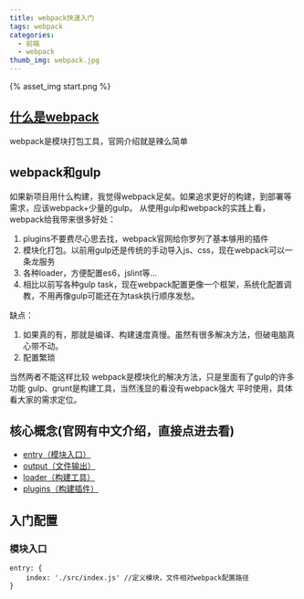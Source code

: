 ```yaml
---
title: webpack快速入门
tags: webpack
categories:
  - 前端
  - webpack
thumb_img: webpack.jpg
---
```


{% asset_img start.png %}

## [什么是webpack](https://webpack.js.org/concepts/)
webpack是模块打包工具，官网介绍就是辣么简单

## webpack和gulp
如果新项目用什么构建，我觉得webpack足矣。如果追求更好的构建，到部署等需求，应该webpack+少量的gulp。
从使用gulp和webpack的实践上看，webpack给我带来很多好处：
1. plugins不要费尽心思去找，webpack官网给你罗列了基本够用的插件
2. 模块化打包。以前用gulp还是传统的手动导入js、css，现在webpack可以一条龙服务
3. 各种loader，方便配置es6，jslint等...
4. 相比以前写各种gulp task，现在webpack配置更像一个框架，系统化配置调教，不用再像gulp可能还在为task执行顺序发愁。

缺点：
1. 如果真的有，那就是编译、构建速度真慢。虽然有很多解决方法，但破电脑真心带不动。
2. 配置繁琐

当然两者不能这样比较
webpack是模块化的解决方法，只是里面有了gulp的许多功能
gulp、grunt是构建工具，当然浅显的看没有webpack强大
平时使用，具体看大家的需求定位。

## 核心概念(官网有中文介绍，直接点进去看)
- [entry（模块入口）](https://doc.webpack-china.org/concepts/#入口-entry-)
- [output（文件输出）](https://doc.webpack-china.org/concepts/#出口-output-)
- [loader（构建工具）](https://doc.webpack-china.org/concepts/#loader)
- [plugins（构建插件）](https://doc.webpack-china.org/concepts/#插件-plugins-)

## 入门配置
### 模块入口
````
entry: {
    index: './src/index.js' //定义模块，文件相对webpack配置路径
}
````

